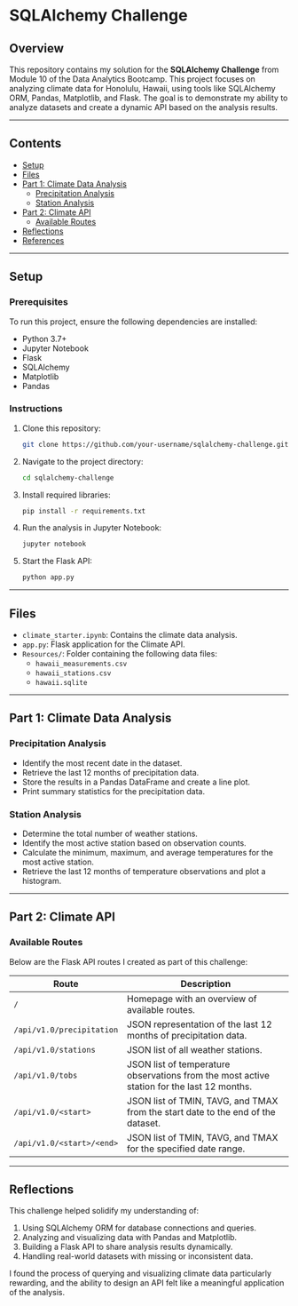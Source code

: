 # SQLAlchemy Challenge

## Overview

This repository contains my solution for the **SQLAlchemy Challenge** from Module 10 of the Data Analytics Bootcamp. This project focuses on analyzing climate data for Honolulu, Hawaii, using tools like SQLAlchemy ORM, Pandas, Matplotlib, and Flask. The goal is to demonstrate my ability to analyze datasets and create a dynamic API based on the analysis results.

---

## Contents

- [Setup](#setup)
- [Files](#files)
- [Part 1: Climate Data Analysis](#part-1-climate-data-analysis)
  - [Precipitation Analysis](#precipitation-analysis)
  - [Station Analysis](#station-analysis)
- [Part 2: Climate API](#part-2-climate-api)
  - [Available Routes](#available-routes)
- [Reflections](#reflections)
- [References](#references)

---

## Setup

### Prerequisites

To run this project, ensure the following dependencies are installed:

- Python 3.7+
- Jupyter Notebook
- Flask
- SQLAlchemy
- Matplotlib
- Pandas

### Instructions

1. Clone this repository:
   ```bash
   git clone https://github.com/your-username/sqlalchemy-challenge.git
   ```
2. Navigate to the project directory:
   ```bash
   cd sqlalchemy-challenge
   ```
3. Install required libraries:
   ```bash
   pip install -r requirements.txt
   ```
4. Run the analysis in Jupyter Notebook:
   ```bash
   jupyter notebook
   ```
5. Start the Flask API:
   ```bash
   python app.py
   ```

---

## Files

- `climate_starter.ipynb`: Contains the climate data analysis.
- `app.py`: Flask application for the Climate API.
- `Resources/`: Folder containing the following data files:
  - `hawaii_measurements.csv`
  - `hawaii_stations.csv`
  - `hawaii.sqlite`

---

## Part 1: Climate Data Analysis

### Precipitation Analysis

- Identify the most recent date in the dataset.
- Retrieve the last 12 months of precipitation data.
- Store the results in a Pandas DataFrame and create a line plot.
- Print summary statistics for the precipitation data.

### Station Analysis

- Determine the total number of weather stations.
- Identify the most active station based on observation counts.
- Calculate the minimum, maximum, and average temperatures for the most active station.
- Retrieve the last 12 months of temperature observations and plot a histogram.

---

## Part 2: Climate API

### Available Routes

Below are the Flask API routes I created as part of this challenge:

| Route | Description |
|-------|-------------|
| `/` | Homepage with an overview of available routes. |
| `/api/v1.0/precipitation` | JSON representation of the last 12 months of precipitation data. |
| `/api/v1.0/stations` | JSON list of all weather stations. |
| `/api/v1.0/tobs` | JSON list of temperature observations from the most active station for the last 12 months. |
| `/api/v1.0/<start>` | JSON list of TMIN, TAVG, and TMAX from the start date to the end of the dataset. |
| `/api/v1.0/<start>/<end>` | JSON list of TMIN, TAVG, and TMAX for the specified date range. |

---

## Reflections

This challenge helped solidify my understanding of:

1. Using SQLAlchemy ORM for database connections and queries.
2. Analyzing and visualizing data with Pandas and Matplotlib.
3. Building a Flask API to share analysis results dynamically.
4. Handling real-world datasets with missing or inconsistent data.

I found the process of querying and visualizing climate data particularly rewarding, and the ability to design an API felt like a meaningful application of the analysis.